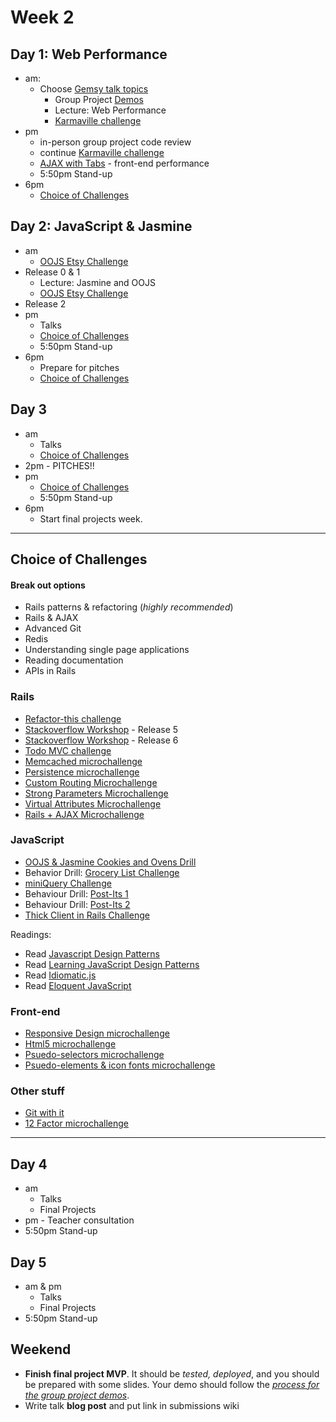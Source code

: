 
# Week 2


## Day 1: Web Performance

- am:
  - Choose [Gemsy talk topics](./gemsy_talk_topics.md)
	- Group Project [Demos](../group_project_process.md#demos)
	- Lecture: Web Performance
	- [Karmaville challenge](../../../../karmaville)
- pm
	- in-person group project code review
	- continue [Karmaville challenge](../../../../karmaville)
	- [AJAX with Tabs](../../../../ajax-tabs-challenge) - front-end
performance
  - 5:50pm Stand-up
- 6pm
	- [Choice of Challenges](#choice-of-challenges)

## Day 2: JavaScript & Jasmine

- am
	- [OOJS Etsy Challenge](../../../../oo-js-etsy-challenge)
- Release 0 & 1
	- Lecture: Jasmine and OOJS
	- [OOJS Etsy Challenge](../../../../oo-js-etsy-challenge)
- Release 2
- pm
	- Talks
	- [Choice of Challenges](#choice-of-challenges)
  - 5:50pm Stand-up
- 6pm
	- Prepare for pitches
	- [Choice of Challenges](#choice-of-challenges)


## Day 3

- am
	- Talks
	- [Choice of Challenges](#choice-of-challenges)
- 2pm - PITCHES!!
- pm
	- [Choice of Challenges](#choice-of-challenges)
  - 5:50pm Stand-up
- 6pm 
 	- Start final projects
week.

-----
## Choice of Challenges

#### Break out options
- Rails patterns & refactoring (*highly recommended*)
- Rails & AJAX
- Advanced Git
- Redis
- Understanding single page applications
- Reading documentation
- APIs in Rails

### Rails
- [Refactor-this challenge](../../../../refactor-this-challenge)
- [Stackoverflow
Workshop](../../../../stackoverflow-workshop-challenge) - Release 5
- [Stackoverflow
Workshop](../../../../stackoverflow-workshop-challenge) - Release 6
- [Todo MVC challenge](../../../todomvc-rails-challenge)
- [Memcached microchallenge](./memcached-microchallenge.md)
- [Persistence microchallenge](./persistence-microchallenge.md)
- [Custom Routing Microchallenge](./custom_routes.md)
- [Strong Parameters Microchallenge](./strong_parameters.md)
- [Virtual Attributes Microchallenge](./virtual_attributes_micro_challenge.md) 
- [Rails + AJAX Microchallenge](./rails_ajax_micro_challenge.md)

### JavaScript
- [OOJS & Jasmine Cookies and Ovens Drill](../../../../behavior-drill-cookies-and-ovens-challenge)
- Behavior Drill: [Grocery List Challenge](../../../../behavior-drill-grocery-list-challenge)
- [miniQuery Challenge](../../../../miniQuery-challenge)
- Behaviour Drill: [Post-Its 1](../../../../behavior-drill-post-it-board-v1-challenge)
- Behaviour Drill: [Post-Its 2](../../../../behavior-drill-post-it-board-v2-challenge)
- [Thick Client in Rails Challenge](../../../../build-a-thick-client-on-rails-challenge)

Readings:
- Read [Javascript Design Patterns](http://addyosmani.com/resources/essentialjsdesignpatterns/book/)
- Read [Learning JavaScript Design Patterns](http://addyosmani.com/resources/essentialjsdesignpatterns/book/)
 - Read [Idiomatic.js](https://github.com/rwaldron/idiomatic.js/)
 - Read [Eloquent JavaScript](http://eloquentjavascript.net/)

### Front-end
- [Responsive Design microchallenge](./responsive_design.md)
- [Html5 microchallenge](html5.md)
- [Psuedo-selectors microchallenge](./psuedo_selectors.md)
- [Psuedo-elements & icon fonts microchallenge](./psuedo_elements.md)

### Other stuff
- [Git with it](git-with-it)
- [12 Factor microchallenge](12_factor.md)
-----


## Day 4

- am
	- Talks
	- Final Projects
- pm - Teacher consultation
- 5:50pm Stand-up

## Day 5

- am & pm
	- Talks
	- Final Projects
- 5:50pm Stand-up


## Weekend
 - **Finish final project MVP**.  It should be *tested, deployed*, and
    you should be prepared with some slides.  Your demo should follow
the *[process for the group  project
demos](../group_project_process#demos)*.
 - Write talk **blog post** and put link in submissions wiki
